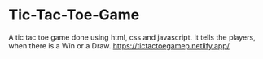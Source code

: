 # Tic-Tac-Toe-Game
A tic tac toe game done using html, css and javascript. It tells the players, when there is a Win or a Draw.
https://tictactoegamep.netlify.app/
